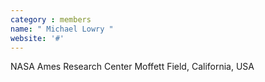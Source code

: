 ```yaml
---
category : members
name: " Michael Lowry " 
website: '#'
---
```

NASA Ames Research Center
Moffett Field, California, USA

